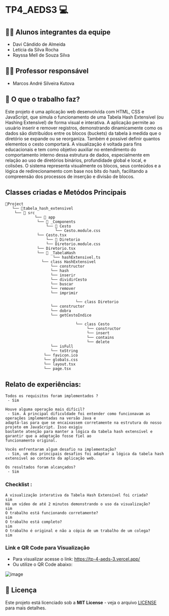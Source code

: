 # TP4_AEDS3 💻

## 👨‍🎓 Alunos integrantes da equipe

* Davi Cândido de Almeida
* Letícia da Silva Rocha
* Rayssa Mell de Souza Silva

## 👨‍🏫 Professor responsável

* Marcos André Silveira Kutova
 
## 🎯 O que o trabalho faz?

Este projeto é uma aplicação web desenvolvida com HTML, CSS e JavaScript, que simula o funcionamento de uma Tabela Hash Extensível (ou Hashing Extensível) de forma visual e interativa. A aplicação permite ao usuário inserir e remover registros, demonstrando dinamicamente como os dados são distribuídos entre os blocos (buckets) da tabela à medida que o diretório se expande ou se reorganiza. Também é possível definir quantos elementos o cesto comportará. A visualização é voltada para fins educacionais e tem como objetivo auxiliar no entendimento do comportamento interno dessa estrutura de dados, especialmente em relação ao uso de diretórios binários, profundidade global e local, e colisões. O sistema representa visualmente os blocos, seus conteúdos e a lógica de redirecionamento com base nos bits do hash, facilitando a compreensão dos processos de inserção e divisão de blocos.

## Classes criadas e Metódos Principais

```
📁Project
   └── 📁tabela_hash_extensivel
   	└── 📁 src
             └── 📁 app
	          └── 📁 _Components
	              └── 📁 Cesto
	                  └── Cesto.module.css
			  └── Cesto.tsx
	              └── 📁 Diretorio
	       		  └── Diretorio.module.css
			  └── Diretorio.tsx
	          └── 📁 _TabelaHash
            	  	 └── hashExtensivel.ts
				└── class HashExtensivel
				    └── constructor
				    └── hash
				    └── inserir
				    └── dividirCesto
				    └── buscar
				    └── remover
				    └── imprimir

                               └── class Diretorio
				    └── constructor
				    └── dobra
				    └── getCestoIndice

                               └── class Cesto
                                    └── constructor
                                    └── insert
                                    └── contains
                                    └── delete
				    └── isFull
				    └── toString
            	 └── favicon.ico
                 └── globals.css
                 └── layout.tsx
                 └── page.tsx
```

## Relato de experiências:

```
Todos os requisitos foram implementados ?  
 - Sim

Houve alguma operação mais difícil? 
 - Sim. A principal dificuldade foi entender como funcionavam as operações implementadas na versão Java e
adaptá-las para que se encaixassem corretamente na estrutura do nosso projeto em JavaScript. Isso exigiu
bastante atenção para manter a lógica da tabela hash extensível e garantir que a adaptação fosse fiel ao
funcionamento original.

Vocês enfrentaram algum desafio na implementação? 
 - Sim, um dos principais desafios foi adaptar a lógica da tabela hash extensível ao contexto da aplicação web. 

Os resultados foram alcançados? 
 - Sim
```


### Checklist :

```
A visualização interativa da Tabela Hash Extensível foi criada?
sim
Há um vídeo de até 2 minutos demonstrando o uso da visualização?
sim
O trabalho está funcionando corretamente?
sim
O trabalho está completo?
sim
O trabalho é original e não a cópia de um trabalho de um colega?
sim

```

### Link e QR Code para Visualização

- Para visualizar acesse o link: https://tp-4-aeds-3.vercel.app/
- Ou utilize o QR Code abaixo:
  
![image](https://github.com/user-attachments/assets/7555055c-5bf2-4011-8f74-6ae252805c23)





## 📄 Licença
Este projeto está licenciado sob a **MIT License** - veja o arquivo [LICENSE](LICENSE) para mais detalhes.


